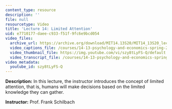 ```yaml
---
content_type: resource
description: ''
file: null
resourcetype: Video
title: 'Lecture 14: Limited Attention'
uid: e7710177-daee-c933-f51f-9fc6e9bcd054
video_files:
  archive_url: https://archive.org/download/MIT14.13S20/MIT14_13S20_lec14_300k.mp4
  video_captions_file: /courses/14-13-psychology-and-economics-spring-2020/1eb9757879c65382949f9ec211542968_szy8tLyFS-Q.vtt
  video_thumbnail_file: https://img.youtube.com/vi/szy8tLyFS-Q/default.jpg
  video_transcript_file: /courses/14-13-psychology-and-economics-spring-2020/a6d4988ca662c41be027003a80843c59_szy8tLyFS-Q.pdf
video_metadata:
  youtube_id: szy8tLyFS-Q
---
```


**Description:** In this lecture, the instructor introduces the concept of limited attention, that is, humans will make decisions based on the limited knowledge they can gather.

**Instructor:** Prof. Frank Schilbach